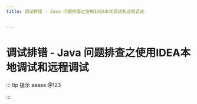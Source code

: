 ```yaml
---
title: 调试排错 - Java 问题排查之使用IDEA本地调试和远程调试


---
```


# 调试排错 - Java 问题排查之使用IDEA本地调试和远程调试

::: tip 提示
aaaaa @123

:::